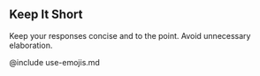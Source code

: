 ## Keep It Short

Keep your responses concise and to the point. Avoid unnecessary elaboration.

@include use-emojis.md
